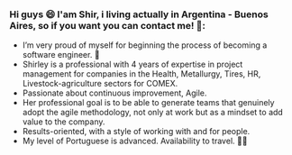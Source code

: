 ### Hi guys :smile: I'am Shir, i living actually in Argentina - Buenos Aires, so if you want you can contact me! 🙂:

<!--
**shirleyignarski/ShirleyIgnarski** is a ✨ _special_ ✨ repository because its `README.md` (this file) appears on your GitHub profile.

Here are some ideas to get you started: -->

- I’m very proud of myself for beginning the process of becoming a software engineer. :ribbon:
- Shirley is a professional with 4 years of expertise in project management for companies in the Health, Metallurgy, Tires, HR, Livestock-agriculture sectors for COMEX.
- Passionate about continuous improvement, Agile.
- Her professional goal is to be able to generate teams that genuinely adopt the agile methodology, not only at work but as a mindset to add value to the company.
- Results-oriented, with a style of working with and for people.
- My level of Portuguese is advanced. Availability to travel. 💖✨
